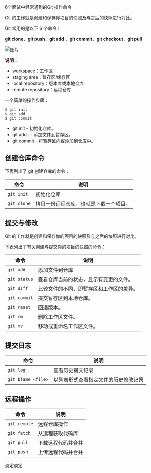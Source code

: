 6个面试中经常遇到的Git 操作命令

Git 的工作就是创建和保存你项目的快照及与之后的快照进行对比。

Git 常用的是以下 6 个命令：

**git clone**、**git push**、**git add** 、**git commit**、**git checkout**、**git pull**

![图片](https://mmbiz.qpic.cn/sz_mmbiz_jpg/oFA4QOeEEpMopnyW0uP93OXBGZhyMmzRS8dYBJQgTHqJfZQlPHaGyGrFzkn6nHGawvYHKicPlBLnJKkX0s9cJ0w/640?wx_fmt=jpeg&tp=webp&wxfrom=5&wx_lazy=1&wx_co=1)

**说明：**

- workspace：工作区
- staging area：暂存区/缓存区
- local repository：版本库或本地仓库
- remote repository：远程仓库

一个简单的操作步骤：

```
$ git init    
$ git add .    
$ git commit
```

- git init - 初始化仓库。
- git add . - 添加文件到暂存区。
- git commit - 将暂存区内容添加到仓库中。

## 创建仓库命令 

下表列出了 git 创建仓库的命令：

| 命令        | 说明                                   |
| ----------- | -------------------------------------- |
| `git init`  | 初始化仓库                             |
| `git clone` | 拷贝一份远程仓库，也就是下载一个项目。 |

## 提交与修改

Git 的工作就是创建和保存你的项目的快照及与之后的快照进行对比。

下表列出了有关创建与提交你的项目的快照的命令：

| 命令         | 说明                                     |
| ------------ | ---------------------------------------- |
| `git add`    | 添加文件到仓库                           |
| `git status` | 查看仓库当前的状态，显示有变更的文件。   |
| `git diff`   | 比较文件的不同，即暂存区和工作区的差异。 |
| `git commit` | 提交暂存区到本地仓库。                   |
| `git reset`  | 回退版本。                               |
| `git rm`     | 删除工作区文件。                         |
| `git mv`     | 移动或重命名工作区文件。                 |

## 提交日志

| 命令               | 说明                                 |
| ------------------ | ------------------------------------ |
| `git log`          | 查看历史提交记录                     |
| `git blame <file>` | 以列表形式查看指定文件的历史修改记录 |

## 远程操作

| 命令         | 说明               |
| ------------ | ------------------ |
| `git remote` | 远程仓库操作       |
| `git fetch`  | 从远程获取代码库   |
| `git pull`   | 下载远程代码并合并 |
| `git push`   | 上传远程代码并合并 |

淡定淡定